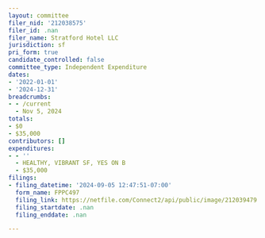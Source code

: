 ```yaml
---
layout: committee
filer_nid: '212038575'
filer_id: .nan
filer_name: Stratford Hotel LLC
jurisdiction: sf
pri_form: true
candidate_controlled: false
committee_type: Independent Expenditure
dates:
- '2022-01-01'
- '2024-12-31'
breadcrumbs:
- - /current
  - Nov 5, 2024
totals:
- $0
- $35,000
contributors: []
expenditures:
- - ''
  - HEALTHY, VIBRANT SF, YES ON B
  - $35,000
filings:
- filing_datetime: '2024-09-05 12:47:51-07:00'
  form_name: FPPC497
  filing_link: https://netfile.com/Connect2/api/public/image/212039479
  filing_startdate: .nan
  filing_enddate: .nan

---
```

